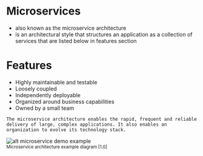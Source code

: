 
# Microservices
 - also known as the microservice architecture 
 - is an architectural style that structures an application as a collection of services that are listed below in features section

# Features
- Highly maintainable and testable
- Loosely coupled 
- Independently deployable 
- Organized around business capabilities
- Owned by a small team

` The microservice architecture enables the rapid, frequent and reliable delivery of large, complex applications. It also enables an organization to evolve its technology stack. `

![alt microservice demo example](https://microservices.io/i/Microservice_Architecture.png) </br>
<small> Microservice architecture example diagram [1.0] </small>
